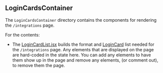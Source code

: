## LoginCardsContainer

The `LoginCardsContainer` directory contains the components for rendering the `/integrations` page.

For the contents:
* The [LoginCardList.jsx](https://github.com/CloudElementsOpenLabs/ezra-sample-app/blob/main/src/components/LoginCardsContainer/LoginCardList.jsx) builds the format and [LoginCard](https://github.com/CloudElementsOpenLabs/ezra-sample-app/tree/main/src/components/LoginCardsContainer/LoginCard) list needed for the `/integrations` page. Any elements that are displayed on the page are hard-coded in the state here. You can add any elements to have them show up in the page and remove any elements, (or comment out), to remove them the page.